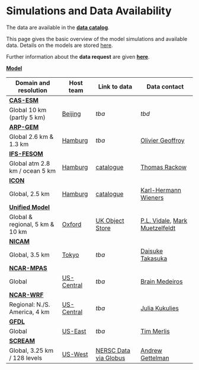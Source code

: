 # Simulations and Data Availability

The data are available in the [**data catalog**](https://digital-earths-global-hackathon.github.io/catalog/).

This page gives the basic overview of the model simulations and available data. Details on the models are stored [here](https://github.com/digital-earths-global-hackathon/hk25/tree/main/content/models).

Further information about the **data request** are given [**here**](https://digital-earths-global-hackathon.github.io/hosting/technical/data_request.html#variables).

<ins> **Model** </ins>

| Domain and resolution                                                 | Host team          | Link to data                     | Data contact           |
|-----------------------------------------------------------------------|--------------------|----------------------------------|------------------------|
|  <ins> **[CAS-ESM](https://github.com/digital-earths-global-hackathon/hk25/blob/main/content/models/cas.md)** </ins>        |  |  |  |
| Global 10 km (partly 5 km)       | [Beijing](https://earthlab.iap.ac.cn/en/hackathon2025/)                                  | *tba*                       | *tbd*            |
| <ins> **[ARP-GEM](https://github.com/digital-earths-global-hackathon/hk25/blob/main/content/models/arpgem.md)**  </ins>          |  |  |  |
| Global 2.6 km & 1.3 km           | [Hamburg](https://digital-earths-global-hackathon.github.io/hamburg-node/) | *tba* | [Olivier Geoffroy](mailto:olivier.geoffroy@meteo.fr)      |
| <ins> **[IFS-FESOM](https://github.com/digital-earths-global-hackathon/hk25/blob/main/content/models/ifs.md)** </ins>       |  |  |  |
| Global atm 2.8 km / ocean 5 km   | [Hamburg](https://digital-earths-global-hackathon.github.io/hamburg-node/)               | [catalogue](https://digital-earths-global-hackathon.github.io/catalog/)                      | [Thomas Rackow](mailto:thomas.rackow@ecmwf.int)       |
|  <ins> **[ICON](https://github.com/digital-earths-global-hackathon/hk25/blob/main/content/models/icon.md)** </ins>          |  |  |  |
| Global, 2.5 km                   | [Hamburg](https://digital-earths-global-hackathon.github.io/hamburg-node/)               | [catalogue](https://digital-earths-global-hackathon.github.io/catalog/)                        | [Karl-Hermann Wieners](https://mpimet.mpg.de/mitarbeiterinnen/karl-hermann-wieners)                         |
|  <ins> **[Unified Model](https://github.com/digital-earths-global-hackathon/hk25/blob/main/content/models/um.md)** </ins>   |  |  |  |
| Global & regional, 5 km & 10 km  | [Oxford](https://digital-earths-global-hackathon-uk.github.io/)                          | [UK Object Store](https://github.com/digital-earths-global-hackathon/tools/blob/main/dataset_transfer/UK_s3_rclone.md) | [P.L. Vidale](mailto:p.l.vidale@reading.ac.uk), [Mark Muetzelfeldt](mailto:mark.muetzelfeldt@reading.ac.uk) |
|  <ins> **[NICAM](https://github.com/digital-earths-global-hackathon/hk25/blob/main/content/models/nicam.md)** </ins>        |  |  |  |
| Global, 3.5 km                   | [Tokyo](https://dpo.aori.u-tokyo.ac.jp/dmmg/ICCP-GSRA/Global-Hackathon_Tokyo.htm)        | *tba*                       | [Daisuke Takasuka](mailto:takasuka@tohoku.ac.jp)      |
| <ins> **[NCAR-MPAS](https://github.com/digital-earths-global-hackathon/hk25/blob/main/content/models/mpas.md)** </ins>      |  |  |  |
| Global                           | [US-Central](https://www.cisl.ucar.edu/events/digital-earths-global-hackathon)           | *tba*                       | [Brain Medeiros](mailto:brianpm@ucar.edu )            |
| <ins>   **[NCAR-WRF](https://github.com/digital-earths-global-hackathon/hk25/blob/main/content/models/wrf.md)**  </ins>       |  |  |  |
| Regional: N./S. America, 4 km    | [US-Central](https://www.cisl.ucar.edu/events/digital-earths-global-hackathon)           | *tba*                       | [Julia Kukulies](mailto:kukulies@ucar.edu)            |
| <ins> **[GFDL](https://github.com/digital-earths-global-hackathon/hk25/blob/main/content/models/gfdl.md)**  </ins>          |  |  |  |
| Global                           | [US-East](https://cimes.princeton.edu/princeton-university-geophysical-fluid-dynamics-laboratory-global-km-scale-hackathon-0) | *tba* | [Tim Merlis](mailto:tmerlis@princeton.edu)      |
|  <ins> **[SCREAM](https://github.com/digital-earths-global-hackathon/hk25/blob/main/content/models/scream.md)** </ins>      |  |  |  |
| Global, 3.25 km / 128 levels     | [US-West](https://sites.google.com/lbl.gov/uswest-hackathon/home)                        | [NERSC Data via Globus](https://github.com/digital-earths-global-hackathon/tools/tree/main/dataset_transfer/NERSC_globus.md)         | [Andrew Gettelman](mailto:andrew.gettelman@pnnl.gov)            |
